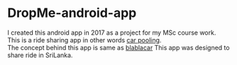 # DropMe-android-app
I created this android app in 2017 as a project for my MSc course work.  
This is a ride sharing app in other words [car pooling](https://en.wikipedia.org/wiki/Ridesharing).  
The concept behind this app is same as [blablacar](https://www.blablacar.com/) 
This app was designed to share ride in SriLanka.
